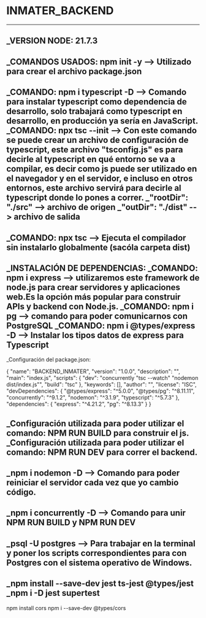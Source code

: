 # INMATER_BACKEND
-----------------------------------------------------------------------------------------------
_VERSION NODE: 21.7.3
-----------------------------------------------------------------------------------------------
_COMANDOS USADOS: npm init -y --> Utilizado para crear el archivo package.json
-----------------------------------------------------------------------------------------------
_COMANDO: npm i typescript -D --> Comando para instalar typescript como dependencia de desarrollo, solo trabajará como typescript en desarrollo, en producción ya sería en JavaScript.
_COMANDO: npx tsc --init --> Con este comando se puede crear un archivo de configuración de typescript, este archivo "tsconfig.js" es para decirle al typescript en qué entorno se va a compilar, es decir como js puede ser utilizado en el navegador y en el servidor, e incluso en otros entornos, este archivo servirá para decirle al typescript donde lo pones a correr.
_"rootDir": "./src" --> archivo de origen
_"outDir": "./dist" --> archivo de salida
-----------------------------------------------------------------------------------------------
_COMANDO: npx tsc --> Ejecuta el compilador sin instalarlo globalmente (sacóla carpeta dist)
-----------------------------------------------------------------------------------------------
_INSTALACIÓN DE DEPENDENCIAS:
_COMANDO: npm i express --> utilizaremos este framework de node.js para crear servidores y aplicaciones web.Es la opción más popular para construir APIs y backend con Node.js.
_COMANDO: npm i pg --> comando para poder comunicarnos con PostgreSQL
_COMANDO: npm i @types/express -D --> Instalar los tipos datos de express para Typescript
-----------------------------------------------------------------------------------------------
_Configuración del package.json:

{
  "name": "BACKEND_INMATER",
  "version": "1.0.0",
  "description": "",
  "main": "index.js",
  "scripts": {
    "dev": "concurrently \"tsc --watch\" \"nodemon dist/index.js\"",
    "build": "tsc"
  },
  "keywords": [],
  "author": "",
  "license": "ISC",
  "devDependencies": {
    "@types/express": "^5.0.0",
    "@types/pg": "^8.11.11",
    "concurrently": "^9.1.2",
    "nodemon": "^3.1.9",
    "typescript": "^5.7.3"
  },
  "dependencies": {
    "express": "^4.21.2",
    "pg": "^8.13.3"
  }
}

_Configuración utilizada para poder utilizar el comando: NPM RUN BUILD para construir el js.
_Configuración utilizada para poder utilizar el comando: NPM RUN DEV para correr el backend.
-----------------------------------------------------------------------------------------------
_npm i nodemon -D --> Comando para poder reiniciar el servidor cada vez que yo cambio código.
-----------------------------------------------------------------------------------------------
_npm i concurrently -D --> Comando para unir NPM RUN BUILD y NPM RUN DEV
-----------------------------------------------------------------------------------------------
_psql -U postgres --> Para trabajar en la terminal y poner los scripts correspondientes para con Postgres con el sistema operativo de Windows.
-----------------------------------------------------------------------------------------------
_npm install --save-dev jest ts-jest @types/jest
_npm i -D jest supertest
-----------------------------------------------------------------------------------------------
npm install cors
npm i --save-dev @types/cors